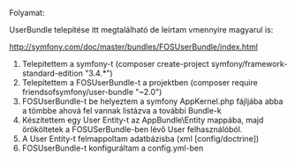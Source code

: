 Folyamat:

UserBundle telepítése itt megtalálható de leírtam vmennyire magyarul is:

http://symfony.com/doc/master/bundles/FOSUserBundle/index.html

1. Telepítettem a symfony-t (composer create-project symfony/framework-standard-edition <projekt neve> "3.4.*")
2. Telepítettem a FOSUserBundle-t a projektben (composer require friendsofsymfony/user-bundle "~2.0")
3. FOSUserBundle-t be helyeztem a symfony AppKernel.php fájljába abba a tömbbe ahová fel vannak listázva 
a további Bundle-k
4. Készítettem egy User Entity-t az AppBundle\Entity mappába, majd örököltetek a FOSUSerBundle-ben lévő User felhasználóból.
5. A User Entity-t felmappoltam adatbázisba (xml [config/doctrine])
6. FOSUserBundle-t konfiguráltam a config.yml-ben

